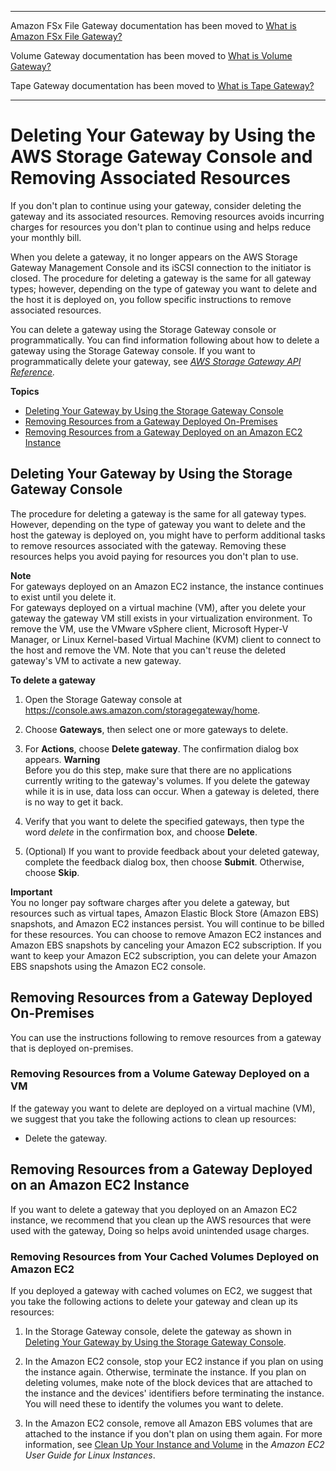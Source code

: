 --------

Amazon FSx File Gateway documentation has been moved to [What is Amazon FSx File Gateway?](https://docs.aws.amazon.com/filegateway/latest/filefsxw/WhatIsStorageGateway.html)

Volume Gateway documentation has been moved to [What is Volume Gateway?](https://docs.aws.amazon.com/storagegateway/latest/vgw/WhatIsStorageGateway.html)

Tape Gateway documentation has been moved to [What is Tape Gateway?](https://docs.aws.amazon.com/storagegateway/latest/tgw/WhatIsStorageGateway.html)

--------

# Deleting Your Gateway by Using the AWS Storage Gateway Console and Removing Associated Resources<a name="deleting-gateway-common"></a>

If you don't plan to continue using your gateway, consider deleting the gateway and its associated resources\. Removing resources avoids incurring charges for resources you don't plan to continue using and helps reduce your monthly bill\. 

When you delete a gateway, it no longer appears on the AWS Storage Gateway Management Console and its iSCSI connection to the initiator is closed\. The procedure for deleting a gateway is the same for all gateway types; however, depending on the type of gateway you want to delete and the host it is deployed on, you follow specific instructions to remove associated resources\. 

You can delete a gateway using the Storage Gateway console or programmatically\. You can find information following about how to delete a gateway using the Storage Gateway console\. If you want to programmatically delete your gateway, see *[AWS Storage Gateway API Reference](https://docs.aws.amazon.com/storagegateway/latest/APIReference/)\.* 

**Topics**
+ [Deleting Your Gateway by Using the Storage Gateway Console](#delete-gateway-procedure)
+ [Removing Resources from a Gateway Deployed On\-Premises](#remove-resources-onpremise)
+ [Removing Resources from a Gateway Deployed on an Amazon EC2 Instance](#EC2GatewayCleanup)

## Deleting Your Gateway by Using the Storage Gateway Console<a name="delete-gateway-procedure"></a>

The procedure for deleting a gateway is the same for all gateway types\. However, depending on the type of gateway you want to delete and the host the gateway is deployed on, you might have to perform additional tasks to remove resources associated with the gateway\. Removing these resources helps you avoid paying for resources you don't plan to use\. 

**Note**  
For gateways deployed on an Amazon EC2 instance, the instance continues to exist until you delete it\.  
For gateways deployed on a virtual machine \(VM\), after you delete your gateway the gateway VM still exists in your virtualization environment\. To remove the VM, use the VMware vSphere client, Microsoft Hyper\-V Manager, or Linux Kernel\-based Virtual Machine \(KVM\) client to connect to the host and remove the VM\. Note that you can't reuse the deleted gateway's VM to activate a new gateway\.

**To delete a gateway**

1. Open the Storage Gateway console at [https://console\.aws\.amazon\.com/storagegateway/home](https://console.aws.amazon.com/storagegateway/)\.

1. Choose **Gateways**, then select one or more gateways to delete\.

1. For **Actions**, choose **Delete gateway**\. The confirmation dialog box appears\.
**Warning**  
Before you do this step, make sure that there are no applications currently writing to the gateway's volumes\. If you delete the gateway while it is in use, data loss can occur\. When a gateway is deleted, there is no way to get it back\.

1. Verify that you want to delete the specified gateways, then type the word *delete* in the confirmation box, and choose **Delete**\.

1. \(Optional\) If you want to provide feedback about your deleted gateway, complete the feedback dialog box, then choose **Submit**\. Otherwise, choose **Skip**\.

**Important**  
You no longer pay software charges after you delete a gateway, but resources such as virtual tapes, Amazon Elastic Block Store \(Amazon EBS\) snapshots, and Amazon EC2 instances persist\. You will continue to be billed for these resources\. You can choose to remove Amazon EC2 instances and Amazon EBS snapshots by canceling your Amazon EC2 subscription\. If you want to keep your Amazon EC2 subscription, you can delete your Amazon EBS snapshots using the Amazon EC2 console\.

## Removing Resources from a Gateway Deployed On\-Premises<a name="remove-resources-onpremise"></a>

You can use the instructions following to remove resources from a gateway that is deployed on\-premises\.

### Removing Resources from a Volume Gateway Deployed on a VM<a name="MaintenanceDeleteGateway-common"></a>

If the gateway you want to delete are deployed on a virtual machine \(VM\), we suggest that you take the following actions to clean up resources: 
+ Delete the gateway\.

## Removing Resources from a Gateway Deployed on an Amazon EC2 Instance<a name="EC2GatewayCleanup"></a>

If you want to delete a gateway that you deployed on an Amazon EC2 instance, we recommend that you clean up the AWS resources that were used with the gateway, Doing so helps avoid unintended usage charges\.

### Removing Resources from Your Cached Volumes Deployed on Amazon EC2<a name="ec2-delete-cached"></a>

If you deployed a gateway with cached volumes on EC2, we suggest that you take the following actions to delete your gateway and clean up its resources:

1. In the Storage Gateway console, delete the gateway as shown in [Deleting Your Gateway by Using the Storage Gateway Console](#delete-gateway-procedure)\.

1. In the Amazon EC2 console, stop your EC2 instance if you plan on using the instance again\. Otherwise, terminate the instance\. If you plan on deleting volumes, make note of the block devices that are attached to the instance and the devices' identifiers before terminating the instance\. You will need these to identify the volumes you want to delete\. 

1. In the Amazon EC2 console, remove all Amazon EBS volumes that are attached to the instance if you don't plan on using them again\. For more information, see [Clean Up Your Instance and Volume](https://docs.aws.amazon.com/AWSEC2/latest/UserGuide/ec2-clean-up-your-instance.html) in the *Amazon EC2 User Guide for Linux Instances*\.